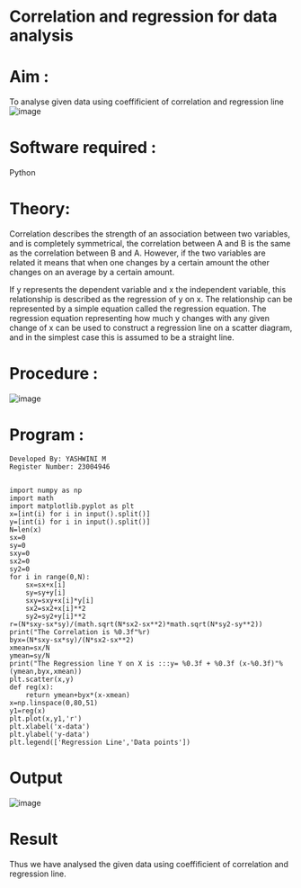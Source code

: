 # Correlation and regression for data analysis
# Aim : 

To analyse given data using coeffificient of correlation and regression line
![image](https://user-images.githubusercontent.com/104613195/168224136-d6b64e64-7d3d-4775-9337-c8f96fe41f2d.png)


# Software required :  

Python

# Theory:

Correlation describes the strength of an association between two variables, and is completely symmetrical, the correlation between A and B is the same as the correlation between B and A. However, if the two variables are related it means that when one changes by a certain amount the other changes on an average by a certain amount.  

If y represents the dependent variable and x the independent variable, this relationship is described as the regression of y on x. The relationship can be represented by a simple equation called the regression equation. The regression equation representing how much y changes with any given change of x can be used to construct a regression line on a scatter diagram, and in the simplest case this is assumed to be a straight line.

# Procedure :

![image](https://user-images.githubusercontent.com/104613195/168225866-ac8f6610-bdc3-4ac2-a24e-2b24ba08e189.png)

# Program :
```
Developed By: YASHWINI M
Register Number: 23004946


import numpy as np
import math
import matplotlib.pyplot as plt
x=[int(i) for i in input().split()]
y=[int(i) for i in input().split()]
N=len(x)
sx=0
sy=0
sxy=0
sx2=0
sy2=0
for i in range(0,N):
    sx=sx+x[i]
    sy=sy+y[i]
    sxy=sxy+x[i]*y[i]
    sx2=sx2+x[i]**2
    sy2=sy2+y[i]**2
r=(N*sxy-sx*sy)/(math.sqrt(N*sx2-sx**2)*math.sqrt(N*sy2-sy**2))
print("The Correlation is %0.3f"%r)
byx=(N*sxy-sx*sy)/(N*sx2-sx**2)
xmean=sx/N
ymean=sy/N
print("The Regression line Y on X is :::y= %0.3f + %0.3f (x-%0.3f)"%(ymean,byx,xmean))
plt.scatter(x,y)
def reg(x):
    return ymean+byx*(x-xmean)
x=np.linspace(0,80,51)
y1=reg(x)
plt.plot(x,y1,'r')
plt.xlabel('x-data')
plt.ylabel('y-data')
plt.legend(['Regression Line','Data points'])
```

# Output
![image](https://github.com/YASHWINISEC/Correlation_Regression/assets/139361633/91070c93-4b0f-4d25-82c2-72c7800e90e9)


# Result 
Thus we have analysed the given data using coeffificient of correlation and regression line.
